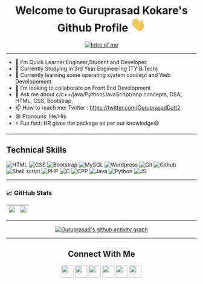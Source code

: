 <div align="center">
  
# Welcome to Guruprasad Kokare's Github Profile <img src="https://raw.githubusercontent.com/ABSphreak/ABSphreak/master/gifs/Hi.gif" width="40px"> 

[![Intro of me](https://readme-typing-svg.demolab.com?font=Fira+Code&pause=1000&center=true&vCenter=true&width=435&lines=Who+is+Guruprasad%3F;Engineering+Student;A+Passionate+Programmer;Web+Development+Enthusiastic)](https://git.io/typing-svg)

</div>



--------------------------------------------------------------------------------------------------------

  

- 🔭 I'm Quick Learner,Engineer,Student and Developer. 
- 🔭 Currently Studying in 3rd Year Engineering (TY B.Tech)
- 🌱 Currently learning some operating system concept and Web Developement 
- 👯 I’m looking to collaborate on Front End Development
- 💬 Ask me about c/c++/java/Python/JavaScript/oop concepts, DSA, HTML, CSS, Bootstrap.
- 📫 How to reach me: Twitter : https://twitter.com/GuruprasadDatt2
- 😄 Pronouns: He/His
- ⚡ Fun fact: HR gives the package as per our knowledge😄

-------------------------------------------------------------------------------------------------------------

## Technical Skills
<img src="https://img.shields.io/badge/HTML-239120?style=for-the-badge&logo=html5&logoColor=white" alt="HTML"> <img src="https://img.shields.io/badge/CSS-239120?&style=for-the-badge&logo=css3&logoColor=white" alt="CSS"> <img src="https://img.shields.io/badge/Bootstrap-563D7C?style=for-the-badge&logo=bootstrap&logoColor=white" alt="Bootstrap"> <img src="https://img.shields.io/badge/MySQL-00000F?style=for-the-badge&logo=mysql&logoColor=white" alt="MySQL"> <img src="https://img.shields.io/badge/WordPress-%23117AC9.svg?style=for-the-badge&logo=WordPress&logoColor=white" alt="Wordpress"> <img src="https://img.shields.io/badge/git-%23F05033.svg?style=for-the-badge&logo=git&logoColor=white" alt="Git"> <img src="https://img.shields.io/badge/github-%23121011.svg?style=for-the-badge&logo=github&logoColor=white" alt="Github"> <img src="https://img.shields.io/badge/shell_script-%23121011.svg?style=for-the-badge&logo=gnu-bash&logoColor=white" alt="Shell script"> <img src="https://img.shields.io/badge/php-%23777BB4.svg?style=for-the-badge&logo=php&logoColor=white" alt="PHP"> <img src="https://img.shields.io/badge/C-00599C?style=for-the-badge&logo=c&logoColor=white" alt="C"> <img src="https://img.shields.io/badge/C%2B%2B-00599C?style=for-the-badge&logo=c%2B%2B&logoColor=white" alt="CPP"> <img src="https://img.shields.io/badge/Java-ED8B00?style=for-the-badge&logo=java&logoColor=white" alt="Java"> <img src="https://img.shields.io/badge/Python-3776AB?style=for-the-badge&logo=python&logoColor=white" alt="Python"> <img src="https://img.shields.io/badge/JavaScript-F7DF1E?style=for-the-badge&logo=javascript&logoColor=black" alt="JS">


<!-- ------------------------------------------------------------------------------------------------------------- -->

<!-- [![Top Langs](https://github-readme-stats.vercel.app/api/top-langs/?username=GuruprasadKokare&layout=compact)](#) -->

<!-- --------------------------------------------------------------------------------------------------------------
<img src="https://github-readme-stats.vercel.app/api?username=GuruprasadKokare&&show_icons=true&title_color=ffffff&icon_color=bb2acf&text_color=daf7dc&bg_color=191919">    -->

--------------------------------------------------------------------------------------------------------------

###  📈 GitHub Stats

<div align="center">
<!-- ![Github Proflie Summary](https://github-profile-summary-cards.vercel.app/api/cards/profile-details?username=GuruprasadKokare&theme=github_dark)
 -->


| <img src="https://github-readme-stats.vercel.app/api?username=GuruprasadKokare&&show_icons=true&count_private=true&theme=github_dark"> | <img src="https://github-readme-streak-stats.herokuapp.com/?user=GuruprasadKokare&theme=blueberry_duo"/> |
| --- | ---- |
  
--------------------------------------------------------------------------------------------------------------

[![Guruprasad's github activity graph](https://github-readme-activity-graph.cyclic.app/graph?username=GuruprasadKokare&theme=github-compact)](#)

--------------------------------------------------------------------------------------------------------------
<!-- ## Connect With Me 

<div id="badges">
  <a href="https://www.linkedin.com/in/guruprasad-kokare-3b734420b/">
    <img src="https://img.shields.io/badge/LinkedIn-blue?style=for-the-badge&logo=linkedin&logoColor=white" alt="LinkedIn Badge"/>
  </a>
  <a href="https://twitter.com/GuruprasadDatt2">
    <img src="https://img.shields.io/badge/Twitter-blue?style=for-the-badge&logo=twitter&logoColor=white" alt="Twitter Badge"/>
  </a>
</div>
   -->
  
  ## Connect With Me

<!--   ***************************************************************************************************************************************************************** -->

  <p align="center">

<a href="https://www.facebook.com/guruprasad.kokare" target="_blank" rel="noreferrer"><img src="https://raw.githubusercontent.com/danielcranney/readme-generator/main/public/icons/socials/facebook.svg" width="32" height="32" /></a> 
    <a href="https://www.github.com/GuruprasadKokare" target="_blank" rel="noreferrer"><img src="https://raw.githubusercontent.com/danielcranney/readme-generator/main/public/icons/socials/github.svg" width="32" height="32" /></a> 
    <a href="http://www.instagram.com/g_u_r_u_28" target="_blank" rel="noreferrer"><img src="https://raw.githubusercontent.com/danielcranney/readme-generator/main/public/icons/socials/instagram.svg" width="32" height="32" /></a> 
      <a href="https://www.linkedin.com/in/guruprasad-kokare-3b734420b/" target="_blank" rel="noreferrer"><img src="https://raw.githubusercontent.com/danielcranney/readme-generator/main/public/icons/socials/linkedin.svg" width="32" height="32" /></a> 
 <a href="https://www.twitter.com/GuruprasadDatt2" target="_blank" rel="noreferrer"><img src="https://raw.githubusercontent.com/danielcranney/readme-generator/main/public/icons/socials/twitter.svg" width="32" height="32" /></a> 
<a href="https://www.youtube.com/channel/UC-o2fwskKOaFDSQL30X1qww" target="_blank" rel="noreferrer"><img src="https://raw.githubusercontent.com/danielcranney/readme-generator/main/public/icons/socials/youtube.svg" width="32" height="32" />
  
<!-- ***************************************************************************************************************************************************************** -->
  
<!--   <div align="center">
  
 ![Profile Views](https://komarev.com/ghpvc/?username=GuruprasadKokare)

</div> -->

  <!---
GuruprasadKokare/GuruprasadKokare is a ✨ special ✨ repository because its `README.md` (this file) appears on your GitHub profile.
You can click the Preview link to take a look at your changes.
--->
